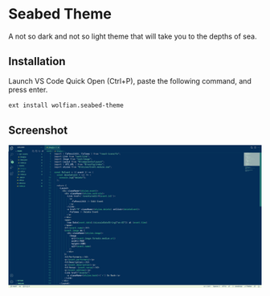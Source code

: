 # Seabed Theme

A not so dark and not so light theme that will take you to the depths of sea.

## Installation

Launch VS Code Quick Open (Ctrl+P), paste the following command, and press enter.

```bash
ext install wolfian.seabed-theme
```

## Screenshot

![Seebed theme screenshot](https://raw.githubusercontent.com/wolfian/seabed-theme/main/images/seabed-ss.png)
